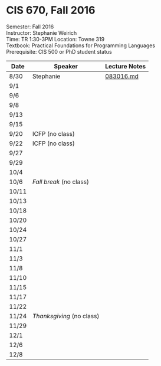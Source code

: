 CIS 670, Fall 2016
=========== 


Semester:	    Fall 2016	
Instructor:	    Stephanie Weirich	
Time:               TR 1:30-3PM	
Location:	        Towne 319	
Textbook:	    Practical Foundations for Programming Languages		
Prerequisite:	CIS 500 or PhD student status	


Date  | Speaker    | Lecture Notes
------|------------|------------------------------------------------
8/30  | Stephanie  | [083016.md](083016.md)
9/1   | 
9/6   |
9/8   |
9/13  | 
9/15  |
9/20  |  ICFP   (no class)
9/22  |  ICFP   (no class)
9/27  | 
9/29  | 
10/4  | 
10/6  |  *Fall break* (no class)
10/11 |
10/13 |
10/18 |
10/20 |
10/24 |
10/27 |
11/1  |
11/3  |
11/8  |
11/10 |
11/15 |
11/17 |
11/22 |
11/24 |  *Thanksgiving* (no class)
11/29 |
12/1  |
12/6  |
12/8  |
